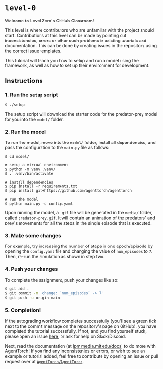 # `level-0`

Welcome to Level Zero's GitHub Classroom!

This level is where contributors who are unfamiliar with the project should
start. Contributions at this level can be made by pointing out inconsistensies,
errors or other such problems in existing tutorials and documentation. This can
be done by creating issues in the repository using the correct issue templates.

This tutorial will teach you how to setup and run a model using the framework,
as well as how to set up their environment for development.

## Instructions

### 1. Run the `setup` script

```shell
$ ./setup
```

The setup script will download the starter code for the predator-prey model for
you into the `model/` folder.

### 2. Run the model

To run the model, move into the `model/` folder, install all dependencies, and
pass the configuration to the `main.py` file as follows:

```shell
$ cd model/

# setup a virtual environment
$ python -m venv .venv/
$ . .venv/bin/activate

# install dependencies
$ pip install -r requirements.txt
$ pip install git+https://github.com/agenttorch/agenttorch

# run the model
$ python main.py -c config.yaml
```

Upon running the model, a `.gif` file will be generated in the `media/` folder,
called `predator-prey.gif`. It will contain an animation of the predators' and
prey's movements for all the steps in the single episode that is executed.

### 3. Make some changes

For example, try increasing the number of steps in one epoch/episode by opening
the `config.yaml` file and changing the value of `num_episodes` to `7`. Then,
re-run the simulation as shown in step two.

### 4. Push your changes

To complete the assignment, push your changes like so:

```sh
$ git add .
$ git commit -m 'change: `num_episodes` -> 7'
$ git push -u origin main
```

### 5. Completion!

If the autograding workflow completes successfully (you'll see a green tick next
to the commit message on the repository's page on GitHub), you have completed
the tutorial successfully. If not, and you find yourself stuck, please open an
issue
[here](https://github.com/agent-torch-contributor-training/level-0-tutorial/issues/new),
or ask for help on Slack/Discord.

Next, read the documentation (at
[lpm.media.mit.edu/docs](https://lpm.media.mit.edu/docs)) to do more with
AgentTorch! If you find any inconsistenies or errors, or wish to see an example
or tutorial added, feel free to contribute by opening an issue or pull request
over at [`AgentTorch/AgentTorch`](https://github.com/AgentTorch/AgentTorch).
